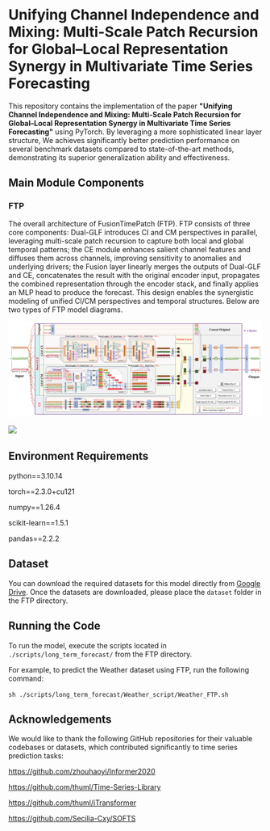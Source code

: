 # Unifying Channel Independence and Mixing: Multi-Scale Patch Recursion for Global–Local Representation Synergy in Multivariate Time Series Forecasting

This repository contains the implementation of the paper **"Unifying Channel Independence and Mixing: Multi-Scale Patch Recursion for Global–Local Representation Synergy in Multivariate Time Series Forecasting"** using PyTorch. By leveraging a more sophisticated linear layer structure, We achieves significantly better prediction performance on several benchmark datasets compared to state-of-the-art methods, demonstrating its superior generalization ability and effectiveness.

## Main Module Components

### FTP
The overall architecture of FusionTimePatch (FTP). FTP consists of three core components: Dual-GLF introduces CI and CM perspectives in parallel, leveraging multi-scale patch recursion to capture both local and global temporal patterns; the CE module enhances salient channel features and diffuses them across channels, improving sensitivity to anomalies and underlying drivers; the Fusion layer linearly merges the outputs of Dual-GLF and CE, concatenates the result with the original encoder input, propagates the combined representation through the encoder stack, and finally applies an MLP head to produce the forecast. This design enables the synergistic modeling of unified CI/CM perspectives and temporal structures. Below are two types of FTP model diagrams.

![](imgs/StyleA.png)

![](imgs/StyleB.png)

## Environment Requirements

python==3.10.14

torch==2.3.0+cu121

numpy==1.26.4

scikit-learn==1.5.1

pandas==2.2.2

## Dataset

You can download the required datasets for this model directly from [Google Drive](https://drive.google.com/drive/folders/1mR8pk5J6dZAmByptTZ1LBt4l2B-0I8oA?usp=sharing). Once the datasets are downloaded, please place the `dataset` folder in the FTP directory.

## Running the Code

To run the model, execute the scripts located in `./scripts/long_term_forecast/` from the FTP directory.

For example, to predict the Weather dataset using FTP, run the following command:

`sh ./scripts/long_term_forecast/Weather_script/Weather_FTP.sh`

## Acknowledgements

We would like to thank the following GitHub repositories for their valuable codebases or datasets, which contributed significantly to time series prediction tasks:

https://github.com/zhouhaoyi/Informer2020

https://github.com/thuml/Time-Series-Library

https://github.com/thuml/iTransformer

https://github.com/Secilia-Cxy/SOFTS



















